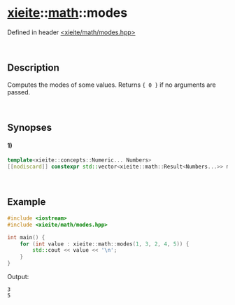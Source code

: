 # [xieite](../xieite.md)\:\:[math](../math.md)\:\:modes
Defined in header [<xieite/math/modes.hpp>](../../include/xieite/math/modes.hpp)

&nbsp;

## Description
Computes the modes of some values. Returns `{ 0 }` if no arguments are passed.

&nbsp;

## Synopses
#### 1)
```cpp
template<xieite::concepts::Numeric... Numbers>
[[nodiscard]] constexpr std::vector<xieite::math::Result<Numbers...>> modes(const Numbers... values) noexcept;
```

&nbsp;

## Example
```cpp
#include <iostream>
#include <xieite/math/modes.hpp>

int main() {
    for (int value : xieite::math::modes(1, 3, 2, 4, 5)) {
        std::cout << value << '\n';
    }
}
```
Output:
```
3
5
```

